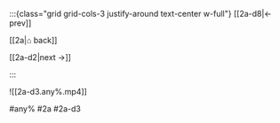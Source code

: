 :::{class="grid grid-cols-3 justify-around text-center w-full"}
[[2a-d8|← prev]]

[[2a|⌂ back]]

[[2a-d2|next →]]

:::

![[2a-d3.any%.mp4]]

#any% #2a #2a-d3